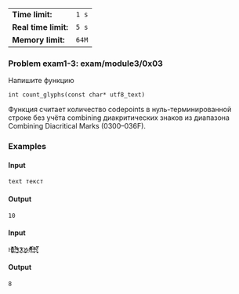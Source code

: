 |                      |       |
|----------------------|-------|
| **Time limit:**      | `1 s` |
| **Real time limit:** | `5 s` |
| **Memory limit:**    | `64M` |


### Problem exam1-3: exam/module3/0x03

Напишите функцию

    
    
    int count_glyphs(const char* utf8_text)

Функция считает количество codepoints в нуль-терминированной строке без учёта combining
диакритических знаков из диапазона Combining Diacritical Marks (0300–036F).

### Examples

#### Input

    
    
    text текст

#### Output

    
    
    10

#### Input

    
    
    H̸̡̪̯ͨ͊̽̅̾̎Ȩ̬̩̾͛ͪ̈́̀́͘ ̶̧̨̱̹̭̯ͧ̾ͬC̷̙̲̝͖ͭ̏ͥͮ͟Oͮ͏̮̪̝͍M̲̖͊̒ͪͩͬ̚̚͜Ȇ̴̟̟͙̞ͩ͌͝S̨̥̫͎̭ͯ̿̔̀ͅ

#### Output

    
    
    8

